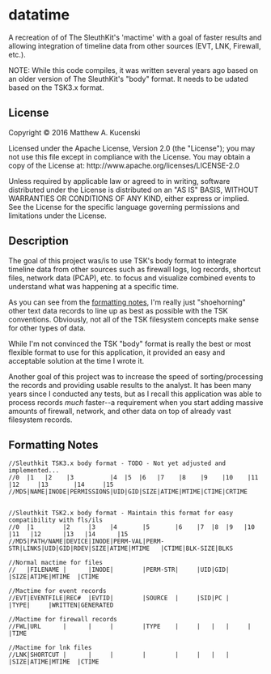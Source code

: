datatime
========
A recreation of of The SleuthKit's 'mactime' with a goal of faster results and allowing integration of timeline data from other sources (EVT, LNK, Firewall, etc.). 

NOTE: While this code compiles, it was written several years ago based on an older version of The SleuthKit's "body" format. It needs to be udated based on the TSK3.x format.

License
-------
<p>Copyright &copy; 2016 Matthew A. Kucenski</p>

<p>Licensed under the Apache License, Version 2.0 (the "License");
you may not use this file except in compliance with the License.
You may obtain a copy of the License at: http://www.apache.org/licenses/LICENSE-2.0</p>

<p>Unless required by applicable law or agreed to in writing, software
distributed under the License is distributed on an "AS IS" BASIS,
WITHOUT WARRANTIES OR CONDITIONS OF ANY KIND, either express or implied.
See the License for the specific language governing permissions and
limitations under the License.</p>

Description
-----------

The goal of this project was/is to use TSK's body format to integrate timeline data from other sources such as firewall logs, log records, shortcut files, network data (PCAP), etc. to focus and visualize combined events to understand what was happening at a specific time.

As you can see from the [formatting notes](#formatting-notes), I'm really just "shoehorning" other text data records to line up as best as possible with the TSK conventions. Obviously, not all of the TSK filesystem concepts make sense for other types of data.

While I'm not convinced the TSK "body" format is really the best or most flexible format to use for this application, it provided an easy and acceptable solution at the time I wrote it.

Another goal of this project was to increase the speed of sorting/processing the records and providing usable results to the analyst. It has been many years since I conducted any tests, but as I recall this application was able to process records *much* faster--a requirement when you start adding massive amounts of firewall, network, and other data on top of already vast filesystem records.

Formatting Notes
----------------
```
//Sleuthkit TSK3.x body format - TODO - Not yet adjusted and implemented...
//0  |1   |2    |3          |4  |5  |6   |7    |8    |9    |10    |11     |12     |13       |14     |15
//MD5|NAME|INODE|PERMISSIONS|UID|GID|SIZE|ATIME|MTIME|CTIME|CRTIME


//Sleuthkit TSK2.x body format - Maintain this format for easy compatibility with fls/ils
//0  |1        |2     |3    |4       |5       |6    |7  |8  |9   |10  |11   |12      |13   |14      |15
//MD5|PATH/NAME|DEVICE|INODE|PERM-VAL|PERM-STR|LINKS|UID|GID|RDEV|SIZE|ATIME|MTIME   |CTIME|BLK-SIZE|BLKS

//Normal mactime for files
//   |FILENAME |      |INODE|        |PERM-STR|     |UID|GID|     |SIZE|ATIME|MTIME  |CTIME

//Mactime for event records
//EVT|EVENTFILE|REC#  |EVTID|        |SOURCE  |     |SID|PC |     |TYPE|     |WRITTEN|GENERATED

//Mactime for firewall records
//FWL|URL      |      |     |        |TYPE    |     |   |   |     |    |TIME

//Mactime for lnk files
//LNK|SHORTCUT |      |     |        |        |     |   |   |     |SIZE|ATIME|MTIME  |CTIME
```

